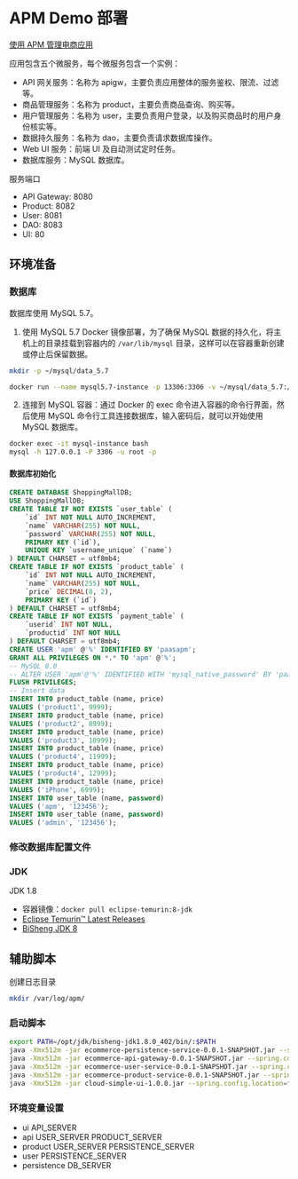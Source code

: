 # APM Demo 部署

[使用 APM 管理电商应用](https://support.huaweicloud.com/bestpractice-apm/apm_05_0001.html)

应用包含五个微服务，每个微服务包含一个实例：

- API 网关服务：名称为 apigw，主要负责应用整体的服务鉴权、限流、过滤等。
- 商品管理服务：名称为 product，主要负责商品查询、购买等。
- 用户管理服务：名称为 user，主要负责用户登录，以及购买商品时的用户身份核实等。
- 数据持久服务：名称为 dao，主要负责请求数据库操作。
- Web UI 服务：前端 UI 及自动测试定时任务。
- 数据库服务：MySQL 数据库。

服务端口

- API Gateway: 8080
- Product: 8082
- User: 8081
- DAO: 8083
- UI: 80

## 环境准备

### 数据库

数据库使用 MySQL 5.7。

1. 使用 MySQL 5.7 Docker 镜像部署，为了确保 MySQL 数据的持久化，将主机上的目录挂载到容器内的 `/var/lib/mysql` 目录，这样可以在容器重新创建或停止后保留数据。

```sh
mkdir -p ~/mysql/data_5.7

docker run --name mysql5.7-instance -p 13306:3306 -v ~/mysql/data_5.7:/var/lib/mysql -e MYSQL_ROOT_PASSWORD=mypasswd -d mysql:5.7
```

2. 连接到 MySQL 容器：通过 Docker 的 exec 命令进入容器的命令行界面，然后使用 MySQL 命令行工具连接数据库，输入密码后，就可以开始使用 MySQL 数据库。

```sh
docker exec -it mysql-instance bash
mysql -h 127.0.0.1 -P 3306 -u root -p
```

#### 数据库初始化

```sql
CREATE DATABASE ShoppingMallDB;
USE ShoppingMallDB;
CREATE TABLE IF NOT EXISTS `user_table` (
    `id` INT NOT NULL AUTO_INCREMENT,
    `name` VARCHAR(255) NOT NULL,
    `password` VARCHAR(255) NOT NULL,
    PRIMARY KEY (`id`),
    UNIQUE KEY `username_unique` (`name`)
) DEFAULT CHARSET = utf8mb4;
CREATE TABLE IF NOT EXISTS `product_table` (
    `id` INT NOT NULL AUTO_INCREMENT,
    `name` VARCHAR(255) NOT NULL,
    `price` DECIMAL(8, 2),
    PRIMARY KEY (`id`)
) DEFAULT CHARSET = utf8mb4;
CREATE TABLE IF NOT EXISTS `payment_table` (
    `userid` INT NOT NULL,
    `productid` INT NOT NULL
) DEFAULT CHARSET = utf8mb4;
CREATE USER 'apm' @'%' IDENTIFIED BY 'paasapm';
GRANT ALL PRIVILEGES ON *.* TO 'apm' @'%';
-- MySQL 8.0
-- ALTER USER 'apm'@'%' IDENTIFIED WITH 'mysql_native_password' BY 'paasapm';
FLUSH PRIVILEGES;
-- Insert data
INSERT INTO product_table (name, price)
VALUES ('product1', 9999);
INSERT INTO product_table (name, price)
VALUES ('product2', 8999);
INSERT INTO product_table (name, price)
VALUES ('product3', 10999);
INSERT INTO product_table (name, price)
VALUES ('product4', 11999);
INSERT INTO product_table (name, price)
VALUES ('product4', 12999);
INSERT INTO product_table (name, price)
VALUES ('iPhone', 6999);
INSERT INTO user_table (name, password)
VALUES ('apm', '123456');
INSERT INTO user_table (name, password)
VALUES ('admin', '123456');
```

### 修改数据库配置文件



### JDK

JDK 1.8

- 容器镜像：`docker pull eclipse-temurin:8-jdk`
- [Eclipse Temurin™ Latest Releases](https://adoptium.net/temurin/releases/?os=linux&arch=x64&package=jdk&version=8)
- [BiSheng JDK 8](https://www.hikunpeng.com/en/developer/devkit/download/jdk)

## 辅助脚本

创建日志目录

```sh
mkdir /var/log/apm/
```

### 启动脚本

```sh
export PATH=/opt/jdk/bisheng-jdk1.8.0_402/bin/:$PATH
java -Xmx512m -jar ecommerce-persistence-service-0.0.1-SNAPSHOT.jar --spring.config.location=file:application_dao.yml > logs/dao.log 2>&1 &
java -Xmx512m -jar ecommerce-api-gateway-0.0.1-SNAPSHOT.jar --spring.config.location=file:application_api.yml > logs/api.log 2>&1 &
java -Xmx512m -jar ecommerce-user-service-0.0.1-SNAPSHOT.jar --spring.config.location=file:application_userservice.yml > logs/user.log 2>&1 &
java -Xmx512m -jar ecommerce-product-service-0.0.1-SNAPSHOT.jar --spring.config.location=file:application_prod.yml > logs/prod.log 2>&1 &
java -Xmx512m -jar cloud-simple-ui-1.0.0.jar --spring.config.location=file:ui.properties > logs/ui.log 2>&1 &
```

### 环境变量设置

- ui
    API_SERVER
- api
    USER_SERVER
    PRODUCT_SERVER
- product
    USER_SERVER
    PERSISTENCE_SERVER
- user
    PERSISTENCE_SERVER
- persistence
    DB_SERVER
